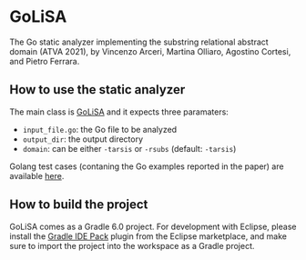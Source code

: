 # GoLiSA
The Go static analyzer implementing the substring relational abstract domain (ATVA 2021), by Vincenzo Arceri, Martina Olliaro, Agostino Cortesi, and Pietro Ferrara.

## How to use the static analyzer
The main class is [GoLiSA](go-lisa/src/main/java/it/unive/golisa/cli/GoLiSA.java) and it expects three paramaters:
- `input_file.go`: the Go file to be analyzed
- `output_dir`: the output directory
- `domain`: can be either `-tarsis` or `-rsubs` (default: `-tarsis`)

Golang test cases (contaning the Go examples reported in the paper) are available [here](go-lisa/go-testcases/icalp).

## How to build the project ##
GoLiSA comes as a Gradle 6.0 project. For development with Eclipse, please install the [Gradle IDE Pack](https://marketplace.eclipse.org/content/gradle-ide-pack) plugin from the Eclipse marketplace, and make sure to import the project into the workspace as a Gradle project.
